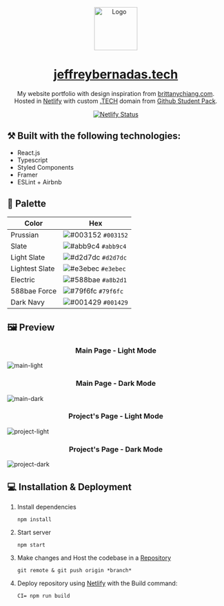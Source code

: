 <div align="center">
  <img alt="Logo" src="https://raw.githubusercontent.com/Bernz322/my-portfolio/main/src/assets/logo/logo.png" width="100" />
</div>
<h1 align="center"><a href='https://jeffreybernadas.tech' target='_blank' rel='noreferrer'>jeffreybernadas.tech</a></h1>
<p align="center">
 My website portfolio with design inspiration from <a href="https://brittanychiang.com" target="_blank" rel='noreferrer'>brittanychiang.com</a>. Hosted in <a href="https://www.netlify.com/" target="_blank" rel='noreferrer'>Netlify</a> with custom <a href="https://get.tech/" target="_blank">.TECH</a> domain from <a href="https://education.github.com/pack" target="_blank" rel='noreferrer'>Github Student Pack</a>. 
</p>
<p align="center">
  <a href="https://app.netlify.com/sites/jeffreybernadas/deploys" target="_blank" rel='noreferrer'>
    <img src="https://api.netlify.com/api/v1/badges/dcdb76d7-daa4-4f56-b5f8-897f742a8923/deploy-status" alt="Netlify Status" />
  </a>
</p>

## ⚒️ Built with the following technologies:

<ul>
    <li>React.js</li>
    <li>Typescript</li>
    <li>Styled Components</li>
    <li>Framer</li>
    <li>ESLint + Airbnb</li>
</ul>

## 🎨 Palette

| Color          | Hex                                                                |
| -------------- | ------------------------------------------------------------------ |
| Prussian       | ![#003152](https://via.placeholder.com/10/003152?text=+) `#003152` |
| Slate          | ![#abb9c4](https://via.placeholder.com/10/abb9c4?text=+) `#abb9c4` |
| Light Slate    | ![#d2d7dc](https://via.placeholder.com/10/d2d7dc?text=+) `#d2d7dc` |
| Lightest Slate | ![#e3ebec](https://via.placeholder.com/10/e3ebec?text=+) `#e3ebec` |
| Electric       | ![#588bae](https://via.placeholder.com/10/588bae?text=+) `#a8b2d1` |
| 588bae Force   | ![#79f6fc](https://via.placeholder.com/10/79f6fc?text=+) `#79f6fc` |
| Dark Navy      | ![#001429](https://via.placeholder.com/10/001429?text=+) `#001429` |

## 🖼️ Preview

<h3 align='center'>Main Page - Light Mode</h3>

![main-light](https://raw.githubusercontent.com/Bernz322/my-portfolio/main/src/assets/readme/light-main.png)

<h3 align='center'>Main Page - Dark Mode</h3>

![main-dark](https://raw.githubusercontent.com/Bernz322/my-portfolio/main/src/assets/readme/dark-main.png)

<h3 align='center'>Project's Page - Light Mode</h3>

![project-light](https://raw.githubusercontent.com/Bernz322/my-portfolio/main/src/assets/readme/light-project.png)

<h3 align='center'>Project's Page - Dark Mode</h3>

![project-dark](https://raw.githubusercontent.com/Bernz322/my-portfolio/main/src/assets/readme/dark-project.png)

## 💻 Installation & Deployment

1. Install dependencies
   <br>

   `npm install`

2. Start server
   <br>

   `npm start`

3. Make changes and Host the codebase in a [Repository](https://github.com/)
   <br>

   `git remote & git push origin *branch*`

4. Deploy repository using [Netlify](https://www.netlify.com/) with the Build command:
   <br>

   `CI= npm run build`
